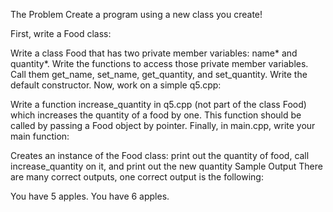 The Problem
Create a program using a new class you create!

First, write a Food class:

Write a class Food that has two private member variables: name* and quantity*.
Write the functions to access those private member variables. Call them get_name, set_name, get_quantity, and set_quantity.
Write the default constructor.
Now, work on a simple q5.cpp:

Write a function increase_quantity in q5.cpp (not part of the class Food) which increases the quantity of a food by one.
This function should be called by passing a Food object by pointer.
Finally, in main.cpp, write your main function:

Creates an instance of the Food class:
print out the quantity of food,
call increase_quantity on it, and
print out the new quantity
Sample Output
There are many correct outputs, one correct output is the following:

You have 5 apples.
You have 6 apples.
